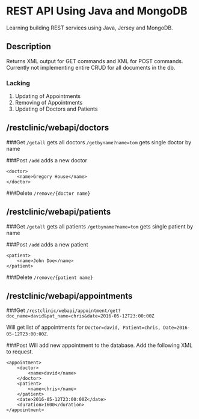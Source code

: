# REST API Using Java and MongoDB
Learning building REST services using Java, Jersey and MongoDB. 

## Description
Returns XML output for GET commands and XML for POST commands. Currently not implementing entire CRUD for all documents in the db.

### Lacking
1. Updating of Appointments
2. Removing of Appointments
3. Updating of Doctors and Patients



## /restclinic/webapi/doctors

###Get
`/getall`		gets all doctors
`/getbyname?name=tom`	gets single doctor by name

###Post
`/add`			adds a new doctor

```
<doctor>
    <name>Gregory House</name>
</doctor>
```

###Delete
`/remove/{doctor name}`



## /restclinic/webapi/patients
###Get
`/getall`		        gets all patients 
`/getbyname?name=tom`	gets single patient by name

###Post
`/add`			        adds a new patient
```
<patient>
    <name>John Doe</name>
</patient>
```

###Delete
`/remove/{patient name}`



## /restclinic/webapi/appointments

###Get
`/restclinic/webapi/appointment/get?doc_name=david&pat_name=chris&date=2016-05-12T23:00:00Z`

Will get list of appointments for `Doctor=david, Patient=chris, Date=2016-05-12T23:00:00Z`.

###Post
Will add new appointment to the database. Add the following XML to request.
```
<appointment>
	<doctor>
		<name>david</name>
	</doctor>
	<patient>
		<name>chris</name>
	</patient>
	<date>2016-05-12T23:00:00Z</date>
	<duration>1600</duration>
</appointment>
```
